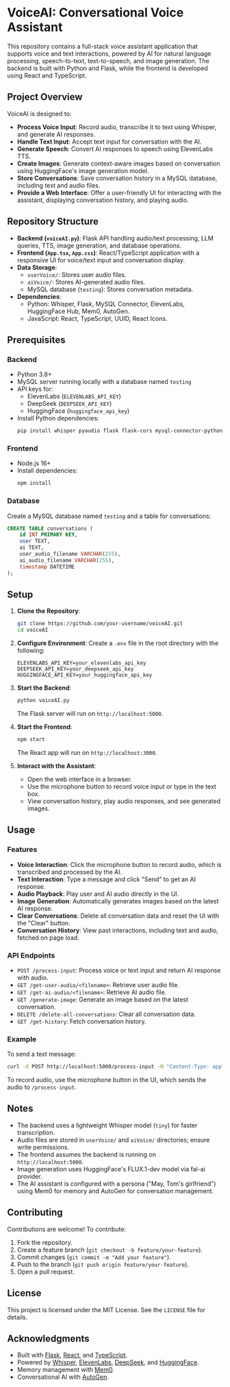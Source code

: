 # VoiceAI: Conversational Voice Assistant

This repository contains a full-stack voice assistant application that supports voice and text interactions, powered by AI for natural language processing, speech-to-text, text-to-speech, and image generation. The backend is built with Python and Flask, while the frontend is developed using React and TypeScript.

## Project Overview

VoiceAI is designed to:
- **Process Voice Input**: Record audio, transcribe it to text using Whisper, and generate AI responses.
- **Handle Text Input**: Accept text input for conversation with the AI.
- **Generate Speech**: Convert AI responses to speech using ElevenLabs TTS.
- **Create Images**: Generate context-aware images based on conversation using HuggingFace's image generation model.
- **Store Conversations**: Save conversation history in a MySQL database, including text and audio files.
- **Provide a Web Interface**: Offer a user-friendly UI for interacting with the assistant, displaying conversation history, and playing audio.

## Repository Structure

- **Backend (`voiceAI.py`)**: Flask API handling audio/text processing, LLM queries, TTS, image generation, and database operations.
- **Frontend (`App.tsx`, `App.css`)**: React/TypeScript application with a responsive UI for voice/text input and conversation display.
- **Data Storage**:
  - `userVoice/`: Stores user audio files.
  - `aiVoice/`: Stores AI-generated audio files.
  - MySQL database (`testing`): Stores conversation metadata.
- **Dependencies**:
  - Python: Whisper, Flask, MySQL Connector, ElevenLabs, HuggingFace Hub, Mem0, AutoGen.
  - JavaScript: React, TypeScript, UUID, React Icons.

## Prerequisites

### Backend
- Python 3.8+
- MySQL server running locally with a database named `testing`
- API keys for:
  - ElevenLabs (`ELEVENLABS_API_KEY`)
  - DeepSeek (`DEEPSEEK_API_KEY`)
  - HuggingFace (`huggingface_api_key`)
- Install Python dependencies:
  ```bash
  pip install whisper pyaudio flask flask-cors mysql-connector-python openai elevenlabs mem0 huggingface_hub pillow autogen python-dotenv
  ```

### Frontend
- Node.js 16+
- Install dependencies:
  ```bash
  npm install
  ```

### Database
Create a MySQL database named `testing` and a table for conversations:
```sql
CREATE TABLE conversations (
    id INT PRIMARY KEY,
    user TEXT,
    ai TEXT,
    user_audio_filename VARCHAR(255),
    ai_audio_filename VARCHAR(255),
    timestamp DATETIME
);
```

## Setup

1. **Clone the Repository**:
   ```bash
   git clone https://github.com/your-username/voiceAI.git
   cd voiceAI
   ```

2. **Configure Environment**:
   Create a `.env` file in the root directory with the following:
   ```
   ELEVENLABS_API_KEY=your_elevenlabs_api_key
   DEEPSEEK_API_KEY=your_deepseek_api_key
   HUGGINGFACE_API_KEY=your_huggingface_api_key
   ```

3. **Start the Backend**:
   ```bash
   python voiceAI.py
   ```
   The Flask server will run on `http://localhost:5000`.

4. **Start the Frontend**:
   ```bash
   npm start
   ```
   The React app will run on `http://localhost:3000`.

5. **Interact with the Assistant**:
   - Open the web interface in a browser.
   - Use the microphone button to record voice input or type in the text box.
   - View conversation history, play audio responses, and see generated images.

## Usage

### Features
- **Voice Interaction**: Click the microphone button to record audio, which is transcribed and processed by the AI.
- **Text Interaction**: Type a message and click "Send" to get an AI response.
- **Audio Playback**: Play user and AI audio directly in the UI.
- **Image Generation**: Automatically generates images based on the latest AI response.
- **Clear Conversations**: Delete all conversation data and reset the UI with the "Clear" button.
- **Conversation History**: View past interactions, including text and audio, fetched on page load.

### API Endpoints
- `POST /process-input`: Process voice or text input and return AI response with audio.
- `GET /get-user-audio/<filename>`: Retrieve user audio file.
- `GET /get-ai-audio/<filename>`: Retrieve AI audio file.
- `GET /generate-image`: Generate an image based on the latest conversation.
- `DELETE /delete-all-conversations`: Clear all conversation data.
- `GET /get-history`: Fetch conversation history.

### Example
To send a text message:
```bash
curl -X POST http://localhost:5000/process-input -H "Content-Type: application/json" -d '{"text": "Hello, how are you?"}'
```

To record audio, use the microphone button in the UI, which sends the audio to `/process-input`.

## Notes
- The backend uses a lightweight Whisper model (`tiny`) for faster transcription.
- Audio files are stored in `userVoice/` and `aiVoice/` directories; ensure write permissions.
- The frontend assumes the backend is running on `http://localhost:5000`.
- Image generation uses HuggingFace's FLUX.1-dev model via fal-ai provider.
- The AI assistant is configured with a persona ("May, Tom's girlfriend") using Mem0 for memory and AutoGen for conversation management.

## Contributing
Contributions are welcome! To contribute:
1. Fork the repository.
2. Create a feature branch (`git checkout -b feature/your-feature`).
3. Commit changes (`git commit -m "Add your feature"`).
4. Push to the branch (`git push origin feature/your-feature`).
5. Open a pull request.

## License
This project is licensed under the MIT License. See the `LICENSE` file for details.

## Acknowledgments
- Built with [Flask](https://flask.palletsprojects.com/), [React](https://reactjs.org/), and [TypeScript](https://www.typescriptlang.org/).
- Powered by [Whisper](https://github.com/openai/whisper), [ElevenLabs](https://elevenlabs.io/), [DeepSeek](https://www.deepseek.com/), and [HuggingFace](https://huggingface.co/).
- Memory management with [Mem0](https://github.com/mem0ai/mem0).
- Conversational AI with [AutoGen](https://github.com/microsoft/autogen).